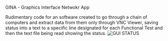 GINA - Graphics Interface Netwokr App

Rudimentary code for an software created to go through a chain of computers and extract data from them only through VNC Viewer, saving status into a text to a specific line designated for each Functional Test and then the text file being read showing the status.
![GUI STATUS](https://github.com/blankode/gina/assets/77080875/9f464e3f-fd61-49b0-bfc5-cc9440d4f7d0)
